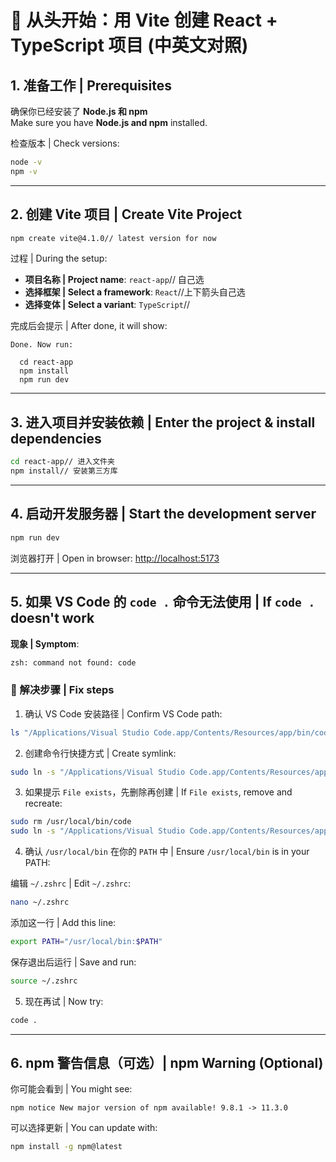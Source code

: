 
# 🚀 从头开始：用 Vite 创建 React + TypeScript 项目 (中英文对照)

## 1. 准备工作 | Prerequisites

确保你已经安装了 **Node.js 和 npm**  
Make sure you have **Node.js and npm** installed.

检查版本 | Check versions:

```bash
node -v
npm -v
````

---

## 2. 创建 Vite 项目 | Create Vite Project

```bash
npm create vite@4.1.0// latest version for now
```

过程 | During the setup:

* **项目名称 | Project name**: `react-app`// 自己选
* **选择框架 | Select a framework**: `React`//上下箭头自己选
* **选择变体 | Select a variant**: `TypeScript`//

完成后会提示 | After done, it will show:

```
Done. Now run:

  cd react-app
  npm install
  npm run dev
```

---

## 3. 进入项目并安装依赖 | Enter the project & install dependencies

```bash
cd react-app// 进入文件夹
npm install// 安装第三方库
```

---

## 4. 启动开发服务器 | Start the development server

```bash
npm run dev
```

浏览器打开 | Open in browser: [http://localhost:5173](http://localhost:5173)

---

## 5. 如果 VS Code 的 `code .` 命令无法使用 | If `code .` doesn't work

**现象 | Symptom**:

```bash
zsh: command not found: code
```

### 🔧 解决步骤 | Fix steps

1. 确认 VS Code 安装路径 | Confirm VS Code path:

```bash
ls "/Applications/Visual Studio Code.app/Contents/Resources/app/bin/code"
```

2. 创建命令行快捷方式 | Create symlink:

```bash
sudo ln -s "/Applications/Visual Studio Code.app/Contents/Resources/app/bin/code" /usr/local/bin/code
```

3. 如果提示 `File exists`，先删除再创建 | If `File exists`, remove and recreate:

```bash
sudo rm /usr/local/bin/code
sudo ln -s "/Applications/Visual Studio Code.app/Contents/Resources/app/bin/code" /usr/local/bin/code
```

4. 确认 `/usr/local/bin` 在你的 `PATH` 中 | Ensure `/usr/local/bin` is in your PATH:

编辑 `~/.zshrc` | Edit `~/.zshrc`:

```bash
nano ~/.zshrc
```

添加这一行 | Add this line:

```bash
export PATH="/usr/local/bin:$PATH"
```

保存退出后运行 | Save and run:

```bash
source ~/.zshrc
```

5. 现在再试 | Now try:

```bash
code .
```

---

## 6. npm 警告信息（可选）| npm Warning (Optional)

你可能会看到 | You might see:

```
npm notice New major version of npm available! 9.8.1 -> 11.3.0
```

可以选择更新 | You can update with:

```bash
npm install -g npm@latest
```

